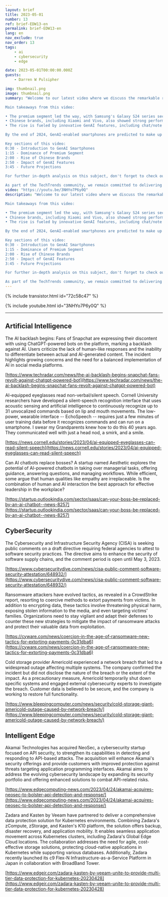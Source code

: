 ```yaml
---
layout: brief
title: 2023-05-01
number: 13
ref: brief-EDW13-en
permalink: brief-EDW13-en
lang: en
nav_exclude: true
nav_order: 13
tags:
    - ai
    - cybersecurity
    - edge

date: 2023-05-01T00:00:00.000Z
guests:
    - Darren W Pulsipher

img: thumbnail.png
image: thumbnail.png
summary: "Welcome to our latest video where we discuss the remarkable rise of GenAI-capable smartphones in Q1 2024. In the initial quarter of this year, the market share for these cutting-edge devices jumped from 1.3% to a notable 6%. 

Main takeaways from this video:

• The premium segment led the way, with Samsung's Galaxy S24 series securing the top three places.
• Chinese brands, including Xiaomi and Vivo, also showed strong performances, claiming six spots in the top ten.
• The rise is fueled by innovative GenAI features, including chat/note assistance which uses AI to enhance note-taking and messaging, and AI-generated portraits that employ AI algorithms to create realistic paintings.

By the end of 2024, GenAI-enabled smartphones are predicted to make up a remarkable 11% of the market. 

Key sections of this video:
0:30 - Introduction to GenAI Smartphones
1:15 - Dominance of Premium Segment
2:00 - Rise of Chinese Brands
2:50 - Impact of GenAI Features
3:45 - Future Projections

For further in-depth analysis on this subject, don't forget to check out [insert link here] and do tap the like button below if you found this content helpful. Also, subscribing to our channel will ensure that you won't miss any updates in this exciting tech field! 

As part of the TechTrends community, we remain committed to delivering unique content that adds value and answers questions you didn't even know you had. Stay connected with us on Facebook [insert link here] and Instagram [insert link here] for other tech insight!Blog: https://embracingdigital.org/brief-EDW70-itPodcast: https://share.transistor.fm/s/e48492ab"
video: "https://youtu.be/3NHYo7P6y0Q"
description: "Welcome to our latest video where we discuss the remarkable rise of GenAI-capable smartphones in Q1 2024. In the initial quarter of this year, the market share for these cutting-edge devices jumped from 1.3% to a notable 6%. 

Main takeaways from this video:

• The premium segment led the way, with Samsung's Galaxy S24 series securing the top three places.
• Chinese brands, including Xiaomi and Vivo, also showed strong performances, claiming six spots in the top ten.
• The rise is fueled by innovative GenAI features, including chat/note assistance which uses AI to enhance note-taking and messaging, and AI-generated portraits that employ AI algorithms to create realistic paintings.

By the end of 2024, GenAI-enabled smartphones are predicted to make up a remarkable 11% of the market. 

Key sections of this video:
0:30 - Introduction to GenAI Smartphones
1:15 - Dominance of Premium Segment
2:00 - Rise of Chinese Brands
2:50 - Impact of GenAI Features
3:45 - Future Projections

For further in-depth analysis on this subject, don't forget to check out [insert link here] and do tap the like button below if you found this content helpful. Also, subscribing to our channel will ensure that you won't miss any updates in this exciting tech field! 

As part of the TechTrends community, we remain committed to delivering unique content that adds value and answers questions you didn't even know you had. Stay connected with us on Facebook [insert link here] and Instagram [insert link here] for other tech insight!Blog: https://embracingdigital.org/brief-EDW70-itPodcast: https://share.transistor.fm/s/e48492ab"
---
```



{% include transistor.html id="72c58c47" %}



{% include youtube.html id="3NHYo7P6y0Q" %}


---

## Artificial Intelligence

The AI backlash begins: Fans of Snapchat are expressing their discontent with using ChatGPT-powered bots on the platform, marking a backlash against AI. Users criticize the lack of human-like responses and the inability to differentiate between actual and AI-generated content. The incident highlights growing concerns and the need for a balanced implementation of AI in social media platforms.

[https://www.techradar.com/news/the-ai-backlash-begins-snapchat-fans-revolt-against-chatgpt-powered-bot](https://www.techradar.com/news/the-ai-backlash-begins-snapchat-fans-revolt-against-chatgpt-powered-bot)

AI-equipped eyeglasses read non-verbal/silent speech. Cornell University researchers have developed a silent-speech recognition interface that uses acoustic sensing and artificial intelligence to continuously recognize up to 31 unvocalized commands based on lip and mouth movements. The low-power, wearable interface -- EchoSpeech -- requires just a few minutes of user training data before it recognizes commands and can run on a smartphone. I swear my Grandparents knew how to do this 40 years ago. They communicated well with just a head nod, a smirk, and a smile.

[https://news.cornell.edu/stories/2023/04/ai-equipped-eyeglasses-can-read-silent-speech](https://news.cornell.edu/stories/2023/04/ai-equipped-eyeglasses-can-read-silent-speech)

Can AI chatbots replace bosses? A startup named Aesthetic explores the potential of AI-powered chatbots in taking over managerial tasks, offering guidance, answering questions, and managing workflows. While efficient, some argue that human qualities like empathy are irreplaceable. Is the combination of human and AI interaction the best approach for effective leadership in the workplace?

[https://startup.outlookindia.com/sector/saas/can-your-boss-be-replaced-by-an-ai-chatbot--news-8257](https://startup.outlookindia.com/sector/saas/can-your-boss-be-replaced-by-an-ai-chatbot--news-8257)

## CyberSecurity

The Cybersecurity and Infrastructure Security Agency (CISA) is seeking public comments on a draft directive requiring federal agencies to attest to software security practices. The directive aims to enhance the security of software supply chains, and the comment period is open until May 3, 2023.

[https://www.cybersecuritydive.com/news/cisa-public-comment-software-security-attestation/648932/](https://www.cybersecuritydive.com/news/cisa-public-comment-software-security-attestation/648932/)

Ransomware attackers have evolved tactics, as revealed in a CrowdStrike report, resorting to coercive methods to extort payments from victims. In addition to encrypting data, these tactics involve threatening physical harm, exposing stolen information to the media, and even targeting victims' families. Organizations need to stay vigilant and adapt their defenses to counter these new strategies to mitigate the impact of ransomware attacks and protect their valuable data from exploitation.

[https://cyware.com/news/coercion-in-the-age-of-ransomware-new-tactics-for-extorting-payments-0c31dba6](https://cyware.com/news/coercion-in-the-age-of-ransomware-new-tactics-for-extorting-payments-0c31dba6)

Cold storage provider Americold experienced a network breach that led to a widespread outage affecting multiple systems. The company confirmed the incident but did not disclose the nature of the breach or the extent of the impact. As a precautionary measure, Americold temporarily shut down specific systems and engaged external cybersecurity experts to investigate the breach. Customer data is believed to be secure, and the company is working to restore full functionality.

[https://www.bleepingcomputer.com/news/security/cold-storage-giant-americold-outage-caused-by-network-breach/](https://www.bleepingcomputer.com/news/security/cold-storage-giant-americold-outage-caused-by-network-breach/)

## Intelligent Edge

Akamai Technologies has acquired NeoSec, a cybersecurity startup focused on API security, to strengthen its capabilities in detecting and responding to API-based attacks. The acquisition will enhance Akamai's security offerings and provide customers with improved protection against threats targeting application programming interfaces. Akamai aims to address the evolving cybersecurity landscape by expanding its security portfolio and offering enhanced solutions to combat API-related risks.

[https://www.edgecomputing-news.com/2023/04/24/akamai-acquires-neosec-to-bolster-api-detection-and-response/](https://www.edgecomputing-news.com/2023/04/24/akamai-acquires-neosec-to-bolster-api-detection-and-response/)

Zadara and Kasten by Veeam have partnered to deliver a comprehensive data protection solution for Kubernetes environments. Combining Zadara's zCompute, zStorage, and Kasten's K10 platform, the solution offers backup, disaster recovery, and application mobility. It enables seamless application movement across Kubernetes clusters, including Zadara's Global Edge Cloud locations. The collaboration addresses the need for agile, cost-effective storage solutions, protecting cloud-native applications in Kubernetes while supporting various databases. Additionally, Zadara recently launched its c9 Flex-N Infrastructure-as-a-Service Platform in Japan in collaboration with BroadBand Tower.

[https://www.edgeir.com/zadara-kasten-by-veeam-unite-to-provide-multi-tier-data-protection-for-kubernetes-20230428](https://www.edgeir.com/zadara-kasten-by-veeam-unite-to-provide-multi-tier-data-protection-for-kubernetes-20230428)


